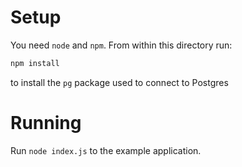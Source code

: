 # Setup

You need `node` and `npm`. From within this directory run:

~~~sh
npm install
~~~

to install the `pg` package used to connect to Postgres

# Running

Run `node index.js` to the example application.

